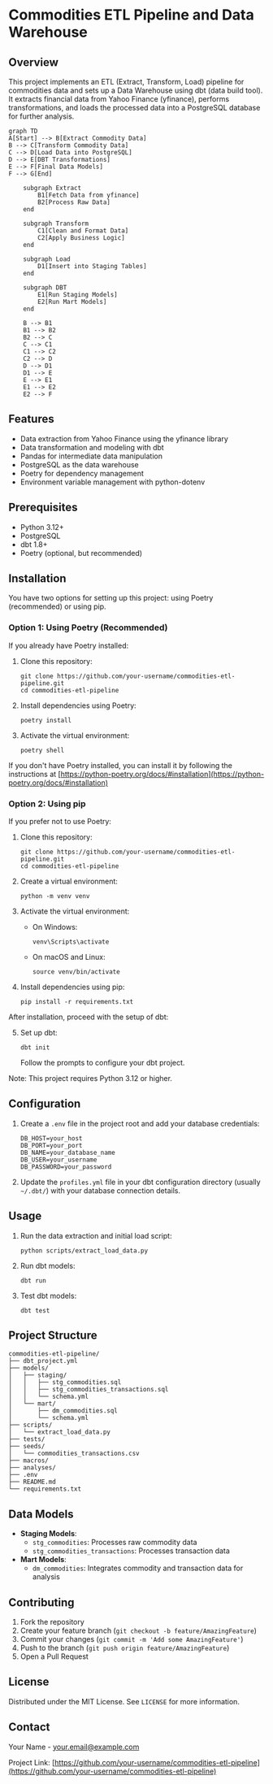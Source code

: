 # Commodities ETL Pipeline and Data Warehouse

## Overview

This project implements an ETL (Extract, Transform, Load) pipeline for commodities data and sets up a Data Warehouse using dbt (data build tool). It extracts financial data from Yahoo Finance (yfinance), performs transformations, and loads the processed data into a PostgreSQL database for further analysis.

```mermaid
graph TD
A[Start] --> B[Extract Commodity Data]
B --> C[Transform Commodity Data]
C --> D[Load Data into PostgreSQL]
D --> E[DBT Transformations]
E --> F[Final Data Models]
F --> G[End]

    subgraph Extract
        B1[Fetch Data from yfinance]
        B2[Process Raw Data]
    end

    subgraph Transform
        C1[Clean and Format Data]
        C2[Apply Business Logic]
    end

    subgraph Load
        D1[Insert into Staging Tables]
    end

    subgraph DBT
        E1[Run Staging Models]
        E2[Run Mart Models]
    end

    B --> B1
    B1 --> B2
    B2 --> C
    C --> C1
    C1 --> C2
    C2 --> D
    D --> D1
    D1 --> E
    E --> E1
    E1 --> E2
    E2 --> F
```

## Features

- Data extraction from Yahoo Finance using the yfinance library
- Data transformation and modeling with dbt
- Pandas for intermediate data manipulation
- PostgreSQL as the data warehouse
- Poetry for dependency management
- Environment variable management with python-dotenv

## Prerequisites

- Python 3.12+
- PostgreSQL
- dbt 1.8+
- Poetry (optional, but recommended)

## Installation

You have two options for setting up this project: using Poetry (recommended) or using pip.

### Option 1: Using Poetry (Recommended)

If you already have Poetry installed:

1. Clone this repository:

   ```
   git clone https://github.com/your-username/commodities-etl-pipeline.git
   cd commodities-etl-pipeline
   ```

2. Install dependencies using Poetry:

   ```
   poetry install
   ```

3. Activate the virtual environment:
   ```
   poetry shell
   ```

If you don't have Poetry installed, you can install it by following the instructions at [https://python-poetry.org/docs/#installation](https://python-poetry.org/docs/#installation)

### Option 2: Using pip

If you prefer not to use Poetry:

1. Clone this repository:

   ```
   git clone https://github.com/your-username/commodities-etl-pipeline.git
   cd commodities-etl-pipeline
   ```

2. Create a virtual environment:

   ```
   python -m venv venv
   ```

3. Activate the virtual environment:

   - On Windows:
     ```
     venv\Scripts\activate
     ```
   - On macOS and Linux:
     ```
     source venv/bin/activate
     ```

4. Install dependencies using pip:
   ```
   pip install -r requirements.txt
   ```

After installation, proceed with the setup of dbt:

5. Set up dbt:
   ```
   dbt init
   ```
   Follow the prompts to configure your dbt project.

Note: This project requires Python 3.12 or higher.

## Configuration

1. Create a `.env` file in the project root and add your database credentials:

   ```
   DB_HOST=your_host
   DB_PORT=your_port
   DB_NAME=your_database_name
   DB_USER=your_username
   DB_PASSWORD=your_password
   ```

2. Update the `profiles.yml` file in your dbt configuration directory (usually `~/.dbt/`) with your database connection details.

## Usage

1. Run the data extraction and initial load script:

   ```
   python scripts/extract_load_data.py
   ```

2. Run dbt models:

   ```
   dbt run
   ```

3. Test dbt models:
   ```
   dbt test
   ```

## Project Structure

```
commodities-etl-pipeline/
├── dbt_project.yml
├── models/
│   ├── staging/
│   │   ├── stg_commodities.sql
│   │   ├── stg_commodities_transactions.sql
│   │   └── schema.yml
│   └── mart/
│       ├── dm_commodities.sql
│       └── schema.yml
├── scripts/
│   └── extract_load_data.py
├── tests/
├── seeds/
│   └── commodities_transactions.csv
├── macros/
├── analyses/
├── .env
├── README.md
└── requirements.txt
```

## Data Models

- **Staging Models**:
  - `stg_commodities`: Processes raw commodity data
  - `stg_commodities_transactions`: Processes transaction data
- **Mart Models**:
  - `dm_commodities`: Integrates commodity and transaction data for analysis

## Contributing

1. Fork the repository
2. Create your feature branch (`git checkout -b feature/AmazingFeature`)
3. Commit your changes (`git commit -m 'Add some AmazingFeature'`)
4. Push to the branch (`git push origin feature/AmazingFeature`)
5. Open a Pull Request

## License

Distributed under the MIT License. See `LICENSE` for more information.

## Contact

Your Name - your.email@example.com

Project Link: [https://github.com/your-username/commodities-etl-pipeline](https://github.com/your-username/commodities-etl-pipeline)

